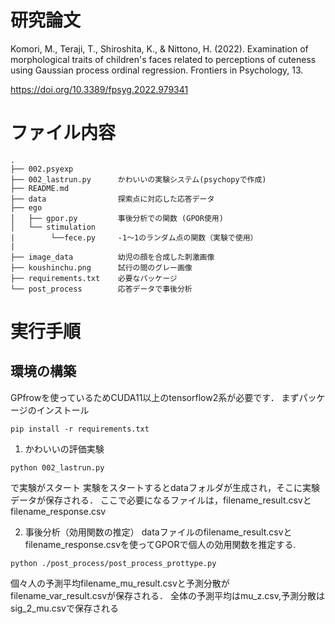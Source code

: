 # 研究論文
Komori, M., Teraji, T., Shiroshita, K., & Nittono, H. (2022). Examination of morphological traits of children's faces related to perceptions of cuteness using Gaussian process ordinal regression. Frontiers in Psychology, 13.

https://doi.org/10.3389/fpsyg.2022.979341

# ファイル内容
```
.
├── 002.psyexp
├── 002_lastrun.py      かわいいの実験システム(psychopyで作成)
├── README.md
├── data                探索点に対応した応答データ
├── ego
│   ├── gpor.py         事後分析での関数 (GPOR使用)
│   └── stimulation
|        └──fece.py     -1〜1のランダム点の関数（実験で使用）
|
├── image_data          幼児の顔を合成した刺激画像
├── koushinchu.png      試行の間のグレー画像
├── requirements.txt    必要なパッケージ 
└── post_process        応答データで事後分析
```
# 実行手順
## 環境の構築
GPfrowを使っているためCUDA11以上のtensorflow2系が必要です．
まずパッケージのインストール
```
pip install -r requirements.txt
```

1. かわいいの評価実験
```
python 002_lastrun.py 
```
で実験がスタート
実験をスタートするとdataフォルダが生成され，そこに実験データが保存される．
ここで必要になるファイルは，filename_result.csvとfilename_response.csv

2. 事後分析（効用関数の推定）
dataファイルのfilename_result.csvとfilename_response.csvを使ってGPORで個人の効用関数を推定する.

```
python ./post_process/post_process_prottype.py
```
個々人の予測平均filename_mu_result.csvと予測分散がfilename_var_result.csvが保存される．
全体の予測平均はmu_z.csv,予測分散はsig_2_mu.csvで保存される






